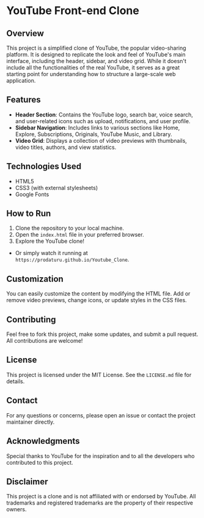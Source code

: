 # YouTube Front-end Clone

## Overview

This project is a simplified clone of YouTube, the popular video-sharing platform. It is designed to replicate the look and feel of YouTube's main interface, including the header, sidebar, and video grid. While it doesn't include all the functionalities of the real YouTube, it serves as a great starting point for understanding how to structure a large-scale web application.

## Features

- **Header Section**: Contains the YouTube logo, search bar, voice search, and user-related icons such as upload, notifications, and user profile.
- **Sidebar Navigation**: Includes links to various sections like Home, Explore, Subscriptions, Originals, YouTube Music, and Library.
- **Video Grid**: Displays a collection of video previews with thumbnails, video titles, authors, and view statistics.

## Technologies Used

- HTML5
- CSS3 (with external stylesheets)
- Google Fonts

## How to Run

1. Clone the repository to your local machine.
2. Open the `index.html` file in your preferred browser.
3. Explore the YouTube clone!

- Or simply watch it running at `https://prodaturu.github.io/Youtube_Clone`.

## Customization

You can easily customize the content by modifying the HTML file. Add or remove video previews, change icons, or update styles in the CSS files.

## Contributing

Feel free to fork this project, make some updates, and submit a pull request. All contributions are welcome!

## License

This project is licensed under the MIT License. See the `LICENSE.md` file for details.

## Contact

For any questions or concerns, please open an issue or contact the project maintainer directly.

## Acknowledgments

Special thanks to YouTube for the inspiration and to all the developers who contributed to this project.

## Disclaimer

This project is a clone and is not affiliated with or endorsed by YouTube. All trademarks and registered trademarks are the property of their respective owners.
